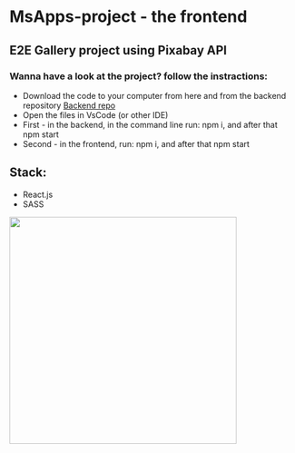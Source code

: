 <h1> MsApps-project - the frontend </h1>
<h2> E2E Gallery project using Pixabay API </h2>
<h3> Wanna have a look at the project? follow the instractions:</h3>
<ul>
  <li>Download the code to your computer from here and from the backend repository <a href="https://github.com/boazderi/MsApps-project-Backend"> Backend repo </a> </li>
  <li> Open the files in VsCode (or other IDE)</li>
  <li> First - in the backend, in the command line run: npm i, and after that npm start </li>
  <li> Second - in the frontend, run: npm i, and after that npm start </li>
</ul>

<h2>Stack: </h2>
<ul>
  <li>React.js</li>
  <li>SASS</li>
</ul>
<img src="https://res.cloudinary.com/boaz-sunday-proj/image/upload/v1685524607/ufae1chftlw4c4qgazku.jpg" width=400 alt="">
